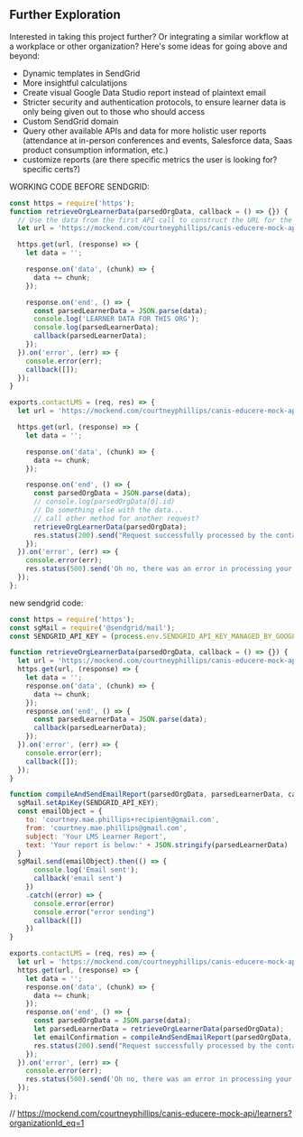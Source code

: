 
## Further Exploration

Interested in taking this project further? Or integrating a similar workflow at a workplace or other organization? Here's some ideas for going above and beyond:

- Dynamic templates in SendGrid
- More insightful calculatijons
- Create visual Google Data Studio report instead of plaintext email
- Stricter security and authentication protocols, to ensure learner data is only being given out to those who should access
- Custom SendGrid domain
- Query other available APIs and data for more holistic user reports (attendance at in-person conferences and events, Salesforce data, Saas product consumption information, etc.)
- customize reports (are there specific metrics the user is looking for? specific certs?)

WORKING CODE BEFORE SENDGRID:
```JavaScript
const https = require('https');
function retrieveOrgLearnerData(parsedOrgData, callback = () => {}) {
  // Use the data from the first API call to construct the URL for the second API call...
  let url = 'https://mockend.com/courtneyphillips/canis-educere-mock-api/learner?orgId_eq=' + encodeURIComponent(parsedOrgData[0].id);

  https.get(url, (response) => {
    let data = '';

    response.on('data', (chunk) => {
      data += chunk;
    });

    response.on('end', () => {
      const parsedLearnerData = JSON.parse(data);
      console.log('LEARNER DATA FOR THIS ORG');
      console.log(parsedLearnerData);
      callback(parsedLearnerData);
    });
  }).on('error', (err) => {
    console.error(err);
    callback([]);
  });
}

exports.contactLMS = (req, res) => {
  let url = 'https://mockend.com/courtneyphillips/canis-educere-mock-api/organization?companyName_eq=' + encodeURIComponent(req.body.orgName);

  https.get(url, (response) => {
    let data = '';

    response.on('data', (chunk) => {
      data += chunk;
    });

    response.on('end', () => {
      const parsedOrgData = JSON.parse(data);
      // console.log(parsedOrgData[0].id)
      // Do something else with the data...
      // call other method for another request?
      retrieveOrgLearnerData(parsedOrgData);
      res.status(200).send("Request successfully processed by the contactLMS function in GCP!")
    });
  }).on('error', (err) => {
    console.error(err);
    res.status(500).send('Oh no, there was an error in processing your request. Check Logs for GCP and Apps Scripts.');
  });
};
```

new sendgrid code:

```javascript
const https = require('https');
const sgMail = require('@sendgrid/mail');
const SENDGRID_API_KEY = (process.env.SENDGRID_API_KEY_MANAGED_BY_GOOGLE_SECRETS).replace(/\r?\n|\r/g, '');

function retrieveOrgLearnerData(parsedOrgData, callback = () => {}) {
  let url = 'https://mockend.com/courtneyphillips/canis-educere-mock-api/learner?orgId_eq=' + encodeURIComponent(parsedOrgData[0].id);
  https.get(url, (response) => {
    let data = '';
    response.on('data', (chunk) => {
      data += chunk;
    });
    response.on('end', () => {
      const parsedLearnerData = JSON.parse(data);
      callback(parsedLearnerData);
    });
  }).on('error', (err) => {
    console.error(err);
    callback([]);
  });
}

function compileAndSendEmailReport(parsedOrgData, parsedLearnerData, callback = () => {}){
  sgMail.setApiKey(SENDGRID_API_KEY);
  const emailObject = {
    to: 'courtney.mae.phillips+recipient@gmail.com',
    from: 'courtney.mae.phillips@gmail.com',
    subject: 'Your LMS Learner Report',
    text: 'Your report is below:' + JSON.stringify(parsedLearnerData)
  }
  sgMail.send(emailObject).then(() => {
      console.log('Email sent');
      callback('email sent')
    })
    .catch((error) => {
      console.error(error)
      console.error("error sending")
      callback([])
    })
}

exports.contactLMS = (req, res) => {
  let url = 'https://mockend.com/courtneyphillips/canis-educere-mock-api/organization?companyName_eq=' + encodeURIComponent(req.body.orgName);
  https.get(url, (response) => {
    let data = '';
    response.on('data', (chunk) => {
      data += chunk;
    });
    response.on('end', () => {
      const parsedOrgData = JSON.parse(data);
      let parsedLearnerData = retrieveOrgLearnerData(parsedOrgData);
      let emailConfirmation = compileAndSendEmailReport(parsedOrgData, parsedLearnerData);
      res.status(200).send("Request successfully processed by the contactLMS function in GCP!")
    });
  }).on('error', (err) => {
    console.error(err);
    res.status(500).send('Oh no, there was an error in processing your request. Check Logs for GCP and Apps Scripts.');
  });
};
```


  // https://mockend.com/courtneyphillips/canis-educere-mock-api/learners?organizationId_eq=1
